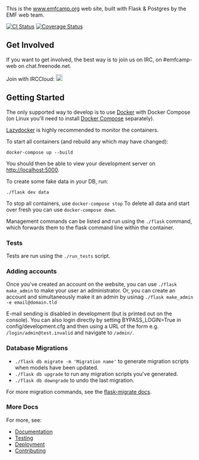 This is the www.emfcamp.org web site, built with Flask & Postgres by the 
EMF web team.

[![CI Status](https://github.com/emfcamp/Website/workflows/CI/badge.svg)](https://github.com/emfcamp/Website/actions?query=workflow%3ACI)
[![Coverage Status](https://coveralls.io/repos/github/emfcamp/Website/badge.svg?branch=master)](https://coveralls.io/github/emfcamp/Website?branch=master)

## Get Involved

If you want to get involved, the best way is to join us on IRC, on #emfcamp-web on chat.freenode.net.

Join with IRCCloud: <a href="https://www.irccloud.com/invite?channel=%23emfcamp-web&amp;hostname=irc.freenode.net&amp;port=6697&amp;ssl=1" target="_blank"><img src="https://www.irccloud.com/invite-svg?channel=%23emfcamp-web&amp;hostname=irc.freenode.net&amp;port=6697&amp;ssl=1" height="18"></a>

## Getting Started

The only supported way to develop is to use [Docker](https://docker.com/) with Docker Compose (on Linux you'll need to install [Docker Compose](https://docs.docker.com/compose/install/) separately).

[Lazydocker](https://github.com/jesseduffield/lazydocker) is highly recommended
to monitor the containers.

To start all containers (and rebuild any which may have changed):
```
docker-compose up --build
```
You should then be able to view your development server on [http://localhost:5000](http://localhost:5000).

To create some fake data in your DB, run:
```
./flask dev data
```
To stop all containers, use `docker-compose stop`
To delete all data and start over fresh you can use `docker-compose down`.

Management commands can be listed and run using the `./flask` command, which
forwards them to the flask command line within the container.

### Tests

Tests are run using the `./run_tests` script.

### Adding accounts

Once you've created an account on the website, you can use `./flask make_admin` to make your user an administrator.
Or, you can create an account and simultaneously make it an admin by usinag `./flask make_admin -e email@domain.tld`

E-mail sending is disabled in development (but is printed out on the console). You can also login directly by setting BYPASS_LOGIN=True in config/development.cfg and then using a URL of the form e.g. `/login/admin@test.invalid` and navigate to `/admin/`.

### Database Migrations

- `./flask db migrate -m 'Migration name'` to generate migration scripts when models have been updated.
- `./flask db upgrade` to run any migration scripts you've generated.
- `./flask db downgrade` to undo the last migration.

For more migration commands, see the [flask-migrate docs](https://flask-migrate.readthedocs.io/en/latest/).

### More Docs 

For more, see:

* [Documentation](docs/documentation.md)
* [Testing](docs/testing.md)
* [Deployment](docs/deployment.md)
* [Contributing](.github/CONTRIBUTING.md)



